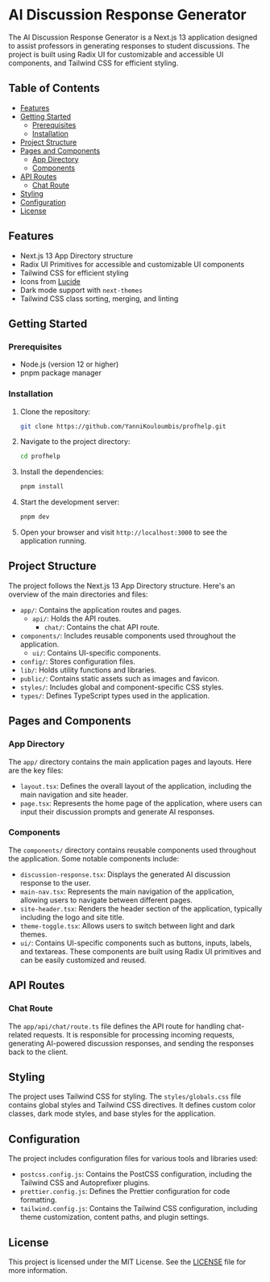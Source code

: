 # AI Discussion Response Generator

The AI Discussion Response Generator is a Next.js 13 application designed to assist professors in generating responses to student discussions. The project is built using Radix UI for customizable and accessible UI components, and Tailwind CSS for efficient styling.

## Table of Contents
- [Features](#features)
- [Getting Started](#getting-started)
  - [Prerequisites](#prerequisites)
  - [Installation](#installation)
- [Project Structure](#project-structure)
- [Pages and Components](#pages-and-components)
  - [App Directory](#app-directory)
  - [Components](#components)
- [API Routes](#api-routes)
  - [Chat Route](#chat-route)
- [Styling](#styling)
- [Configuration](#configuration)
- [License](#license)

## Features
- Next.js 13 App Directory structure
- Radix UI Primitives for accessible and customizable UI components
- Tailwind CSS for efficient styling
- Icons from [Lucide](https://lucide.dev)
- Dark mode support with `next-themes`
- Tailwind CSS class sorting, merging, and linting

## Getting Started

### Prerequisites
- Node.js (version 12 or higher)
- pnpm package manager

### Installation
1. Clone the repository:
   ```bash
   git clone https://github.com/YanniKouloumbis/profhelp.git
   ```
2. Navigate to the project directory:
   ```bash
   cd profhelp
   ```
3. Install the dependencies:
   ```bash
   pnpm install
   ```
4. Start the development server:
   ```bash
   pnpm dev
   ```
5. Open your browser and visit `http://localhost:3000` to see the application running.

## Project Structure
The project follows the Next.js 13 App Directory structure. Here's an overview of the main directories and files:

- `app/`: Contains the application routes and pages.
  - `api/`: Holds the API routes.
    - `chat/`: Contains the chat API route.
- `components/`: Includes reusable components used throughout the application.
  - `ui/`: Contains UI-specific components.
- `config/`: Stores configuration files.
- `lib/`: Holds utility functions and libraries.
- `public/`: Contains static assets such as images and favicon.
- `styles/`: Includes global and component-specific CSS styles.
- `types/`: Defines TypeScript types used in the application.

## Pages and Components

### App Directory
The `app/` directory contains the main application pages and layouts. Here are the key files:

- `layout.tsx`: Defines the overall layout of the application, including the main navigation and site header.
- `page.tsx`: Represents the home page of the application, where users can input their discussion prompts and generate AI responses.

### Components
The `components/` directory contains reusable components used throughout the application. Some notable components include:

- `discussion-response.tsx`: Displays the generated AI discussion response to the user.
- `main-nav.tsx`: Represents the main navigation of the application, allowing users to navigate between different pages.
- `site-header.tsx`: Renders the header section of the application, typically including the logo and site title.
- `theme-toggle.tsx`: Allows users to switch between light and dark themes.
- `ui/`: Contains UI-specific components such as buttons, inputs, labels, and textareas. These components are built using Radix UI primitives and can be easily customized and reused.

## API Routes

### Chat Route
The `app/api/chat/route.ts` file defines the API route for handling chat-related requests. It is responsible for processing incoming requests, generating AI-powered discussion responses, and sending the responses back to the client.

## Styling
The project uses Tailwind CSS for styling. The `styles/globals.css` file contains global styles and Tailwind CSS directives. It defines custom color classes, dark mode styles, and base styles for the application.

## Configuration
The project includes configuration files for various tools and libraries used:

- `postcss.config.js`: Contains the PostCSS configuration, including the Tailwind CSS and Autoprefixer plugins.
- `prettier.config.js`: Defines the Prettier configuration for code formatting.
- `tailwind.config.js`: Contains the Tailwind CSS configuration, including theme customization, content paths, and plugin settings.

## License
This project is licensed under the MIT License. See the [LICENSE](LICENSE) file for more information.

